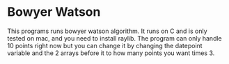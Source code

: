 # Bowyer Watson 
This programs runs bowyer watson algorithm. It runs on C and is only tested on mac, and you need to install raylib. The program can only handle 10 points right now but you can change it by changing the datepoint variable and the 2 arrays before it to how many points you want times 3. 
